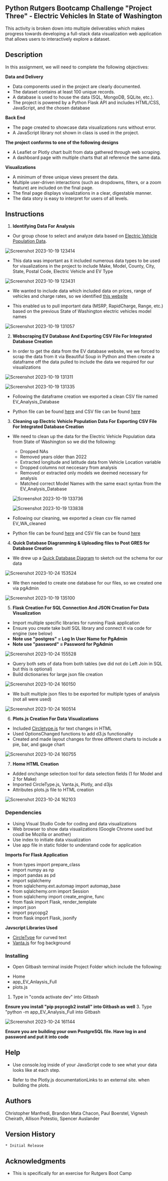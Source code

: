 ## Python Rutgers Bootcamp Challenge "Project Three"  - Electric Vehicles In State of Washington

This activity is broken down into multiple deliverables which makes progress towards developing a full-stack data visualization web application that allows users to interactively explore a dataset.

## Description

In this assignment, we will need to complete the following objectives: 

**Data and Delivery**

* Data components used in the project are clearly documented. 
* The dataset contains at least 100 unique records. 
* A database is used to house the data (SQL, MongoDB, SQLite, etc.). 
* The project is powered by a Python Flask API and includes HTML/CSS, JavaScript, and the chosen database
  
**Back End**

* The page created to showcase data visualizations runs without error. 
* A JavaScript library not shown in class is used in the project. 

**The project conforms to one of the following designs**

* A Leaflet or Plotly chart built from data gathered through web scraping.
* A dashboard page with multiple charts that all reference the same data.
  
**Visualizations** 

* A minimum of three unique views present the data. 
* Multiple user-driven interactions (such as dropdowns, filters, or a zoom feature) are included on the final page. 
* The final page displays visualizations in a clear, digestable manner. 
* The data story is easy to interpret for users of all levels.
  
## Instructions

1. **Identifying Data For Analysis**

* Our group chose to select and analyze data based on  [Electric Vehicle Population Data](https://data.wa.gov/Transportation/Electric-Vehicle-Population-Data/f6w7-q2d2).

![Screenshot 2023-10-19 123414](https://github.com/Connextstrategy/Electric-Vehicles-In-Washington-State/assets/18508699/85ac7034-ca05-4c0e-b3b7-2077f3790f5a)

* This data was important as it included numerous data types to be used for visualizations in the project to include Make, Model, County, City, State, Postal Code, Electric Vehicle and EV Type

![Screenshot 2023-10-19 123431](https://github.com/Connextstrategy/Electric-Vehicles-In-Washington-State/assets/18508699/065bfd2e-dbe4-4ede-9714-98fa7e8ebbd5)

* We wanted to include data which included data on prices, range of vehicles and charge rates, so we identified [this website](https://ev-database.org)

* This enabled us to pull important data (MSRP, RapidCharge, Range, etc.) based on the previous State of Washington electric vehicles model names

![Screenshot 2023-10-19 131057](https://github.com/Connextstrategy/Electric-Vehicles-In-Washington-State/assets/18508699/6b216ab6-7fb5-427f-a708-a64aff0ad184)

2. **Webscraping EV Database And Exporting CSV File For Integrated Database Creation**

* In order to get the data from the EV database website, we we forced to scrap the data from it via Beautiful Soup in Python and then create a dataframe off the data pulled to include the data we required for our visualizations

![Screenshot 2023-10-19 131311](https://github.com/Connextstrategy/Electric-Vehicles-In-Washington-State/assets/18508699/5fb9a08c-af9e-4228-9beb-a6b92c03e307)

![Screenshot 2023-10-19 131335](https://github.com/Connextstrategy/Electric-Vehicles-In-Washington-State/assets/18508699/052b1b48-3723-4f9b-9fb8-6b6e37d1c597)

* Following the dataframe creation we exported a clean CSV file named EV_Analysis_Database
  
* Python file can be found [here](https://github.com/Connextstrategy/Electric-Vehicles-In-Washington-State/tree/main/python_files) and CSV file can be found [here](https://github.com/Connextstrategy/Electric-Vehicles-In-Washington-State/tree/main/cleaned_csv_files)
  
3. **Cleaning up Electric Vehicle Population Data For Exporting CSV File For Integrated Database Creation**

* We need to clean up the data for the Electric Vehicle Population data from State of Washington so we did the following:
  - Dropped NAs
  - Removed years older than 2022
  - Extracted longitude and latitude data from Vehicle Location variable
  - Dropped columns not neccesary from analysis
  - Removed or extracted only models we deemed necessary for analysis
  - Matched correct Model Names with the same exact syntax from the EV_Analysis_Database
 
  ![Screenshot 2023-10-19 133736](https://github.com/Connextstrategy/Electric-Vehicles-In-Washington-State/assets/18508699/6eae65c5-3353-497c-a92f-e934a5652fab)

  ![Screenshot 2023-10-19 133838](https://github.com/Connextstrategy/Electric-Vehicles-In-Washington-State/assets/18508699/43769b4a-f19d-4f4b-9cdc-c22a9a1082e7)

* Following our cleaning, we exported a clean csv file named EV_WA_cleaned
  
* Python file can be found [here](https://github.com/Connextstrategy/Electric-Vehicles-In-Washington-State/tree/main/python_files) and CSV file can be found [here](https://github.com/Connextstrategy/Electric-Vehicles-In-Washington-State/tree/main/cleaned_csv_files)

4. **Quick Database Diagramming & Uploading files to Post GRES for Database Creation**

 * We drew up a [Quick Database Diagram](https://app.quickdatabasediagrams.com/#/) to sketch out the schema for our data

![Screenshot 2023-10-24 153524](https://github.com/Connextstrategy/Electric-Vehicles-In-Washington-State/assets/18508699/696d1456-2cb1-4110-a8e7-984c8e28e06f)

 * We then needed to create one database for our files, so we created one via pgAdmin

![Screenshot 2023-10-19 135100](https://github.com/Connextstrategy/Electric-Vehicles-In-Washington-State/assets/18508699/eabe8e75-e891-4282-a512-96934521664d)

5. **Flask Creation For SQL Connection And JSON Creation For Data Visualization**

* Import multiple specific libraries for running Flask application
* Ensure you create take buitl SQL library and connect it via code for engine (see below)
* **Note use "postgres" = Log In User Name for PgAdmin**
* **Note use "password" = Password for PgAdmin**

![Screenshot 2023-10-24 155528](https://github.com/Connextstrategy/Electric-Vehicles-In-Washington-State/assets/18508699/2f0bdc32-9f2c-4596-bb88-acac2129219a)

* Query both sets of data from both tables (we did not do Left Join in SQL but this is optional)
* Build dictionaries for large json file creation

![Screenshot 2023-10-24 160150](https://github.com/Connextstrategy/Electric-Vehicles-In-Washington-State/assets/18508699/74897227-107f-4a22-af2c-0bf7453e1d11)

* We built multiple json files to be exported for multiple types of analysis (not all were used)

![Screenshot 2023-10-24 160514](https://github.com/Connextstrategy/Electric-Vehicles-In-Washington-State/assets/18508699/44581945-6ef3-4002-857b-c64822dcdf60)

  6. **Plots.js Creation For Data Visualizations**

* Included [Circletype.js](https://circletype.labwire.ca/) for text changes in HTML
* Used OptionsChanged functions to add d3.js functionality
* Created and made layout changes for three different charts to include a pie, bar, and gauge chart

![Screenshot 2023-10-24 160755](https://github.com/Connextstrategy/Electric-Vehicles-In-Washington-State/assets/18508699/9202fe96-a15a-4e21-ad6f-8f5e587522c4)

  7. **Home HTML Creation**

* Added onchange selection tool for data selection fields (1 for Model and 2 for Make)
* Imported CircleType.js, Vanta.js, Plotly, and d3js
* Attributes plots.js file to HTML creation

![Screenshot 2023-10-24 162103](https://github.com/Connextstrategy/Electric-Vehicles-In-Washington-State/assets/18508699/76426081-af79-4726-9f88-93850e00d342)

  
### Dependencies

* Using Visual Studio Code for coding and data visualizations
* Web browser to show data visualizations (Google Chrome used but coudl be Mozilla or another)
* Use index to initiate data visualization
* Use app file in static folder to understand code for application
  
**Imports For Flask Application**
* from types import prepare_class
* import numpy as np
* import pandas as pd
* import sqlalchemy
* from sqlalchemy.ext.automap import automap_base
* from sqlalchemy.orm import Session
* from sqlalchemy import create_engine, func
* from flask import Flask, render_template
* import json
* import psycopg2
* from flask import Flask, jsonify

**Javscript Libraries Used**
* [CircleType](https://circletype.labwire.ca/) for curved text
* [Vanta.js](https://www.vantajs.com/?effect=fog) for fog background

### Installing

* Open Gitbash terminal inside Project Folder which include the following:
  
- Home
- app_EV_Anlaysis_Full
- plots.js

1. Type in "conda activate dev" into Gitbash
   
**Ensure you install "pip psycogb2 install" into Gitbash as well**
3. Type "python -m app_EV_Analysis_Full into Gitbash

![Screenshot 2023-10-24 161144](https://github.com/Connextstrategy/Electric-Vehicles-In-Washington-State/assets/18508699/9631e861-5906-47d3-ac8d-faa1fb018d62)

**Ensure you are building your own PostgreSQL file. Have log in and password and put it into code**

## Help

* Use console.log inside of your JavaScript code to see what your data looks like at each step.

* Refer to the Plotly.js documentationLinks to an external site. when building the plots.

## Authors

Christopher Manfredi, Brandon Mata Chacon, Paul Boerstel, Vignesh Cheirath, Allison Potestio, Spencer Auslander

## Version History

    * Initial Release

## Acknowledgments

* This is specifically for an exercise for Rutgers Boot Camp 
